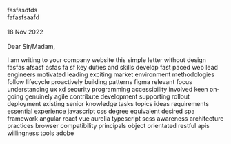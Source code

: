 fasfasdfds  
fafasfsaafd  
\
18 Nov 2022  
\
Dear Sir/Madam,

I am writing to your company website this simple letter without design fasfas afsasf asfas fa sf key duties and skills develop fast paced web lead engineers motivated leading exciting market environment methodologies follow lifecycle proactively building patterns figma relevant focus understanding ux xd security programming accessibility involved keen
on-going
genuinely
agile
contribute
development
supporting
rollout
deployment
existing
senior
knowledge
tasks
topics
ideas
requirements
essential
experience
javascript
css
degree
equivalent
desired
spa
framework
angular
react
vue
aurelia
typescript
scss
awareness
architecture
practices
browser
compatibility
principals
object
orientated
restful
apis
willingness
tools
adobe
